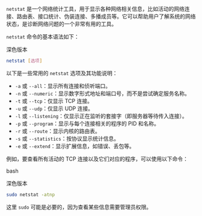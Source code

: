 `netstat` 是一个网络统计工具，用于显示各种网络相关信息，比如活动的网络连接、路由表、接口统计、伪装连接、多播成员等。它可以帮助用户了解系统的网络状态，是诊断网络问题的一个非常有用的工具。

`netstat` 命令的基本语法如下：

深色版本

```bash
netstat [选项]
```

以下是一些常用的 `netstat` 选项及其功能说明：

- `-a` 或 `--all`：显示所有连接和侦听端口。
- `-n` 或 `--numeric`：显示数字形式地址和端口号，而不是尝试确定服务名称。
- `-t` 或 `--tcp`：仅显示 TCP 连接。
- `-u` 或 `--udp`：仅显示 UDP 连接。
- `-l` 或 `--listening`：仅显示正在监听的套接字（即服务器等待传入连接）。
- `-p` 或 `--program`：显示与每个连接相关的程序的 PID 和名称。
- `-r` 或 `--route`：显示内核的路由表。
- `-s` 或 `--statistics`：按协议显示统计信息。
- `-e` 或 `--extend`：显示扩展信息，如错误、丢包等。

例如，要查看所有活动的 TCP 连接以及它们对应的程序，可以使用以下命令：

bash

深色版本

```bash
sudo netstat -atnp
```

这里 `sudo` 可能是必要的，因为查看某些信息需要管理员权限。